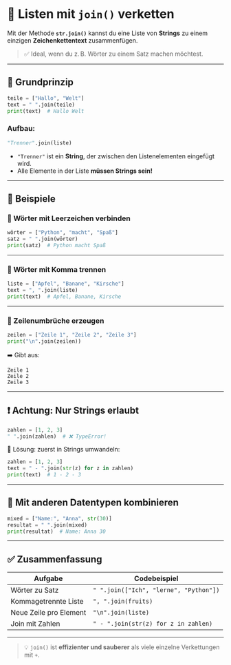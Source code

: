 # 🔗 Listen mit `join()` verketten

Mit der Methode **`str.join()`** kannst du eine Liste von **Strings** zu einem einzigen **Zeichenkettentext** zusammenfügen.

> ✅ Ideal, wenn du z. B. Wörter zu einem Satz machen möchtest.

---

## 🧩 Grundprinzip

```python
teile = ["Hallo", "Welt"]
text = " ".join(teile)
print(text)  # Hallo Welt
```

### Aufbau:

```python
"Trenner".join(liste)
```

- `"Trenner"` ist ein **String**, der zwischen den Listenelementen eingefügt wird.
- Alle Elemente in der Liste **müssen Strings sein!**

---

## 🧪 Beispiele

### 🔹 Wörter mit Leerzeichen verbinden

```python
wörter = ["Python", "macht", "Spaß"]
satz = " ".join(wörter)
print(satz)  # Python macht Spaß
```

---

### 🔹 Wörter mit Komma trennen

```python
liste = ["Apfel", "Banane", "Kirsche"]
text = ", ".join(liste)
print(text)  # Apfel, Banane, Kirsche
```

---

### 🔹 Zeilenumbrüche erzeugen

```python
zeilen = ["Zeile 1", "Zeile 2", "Zeile 3"]
print("\n".join(zeilen))
```

➡️ Gibt aus:

```
Zeile 1  
Zeile 2  
Zeile 3
```

---

## ❗ Achtung: Nur Strings erlaubt

```python
zahlen = [1, 2, 3]
" ".join(zahlen)  # ❌ TypeError!
```

🔧 Lösung: zuerst in Strings umwandeln:

```python
zahlen = [1, 2, 3]
text = " - ".join(str(z) for z in zahlen)
print(text)  # 1 - 2 - 3
```

---

## 🔄 Mit anderen Datentypen kombinieren

```python
mixed = ["Name:", "Anna", str(30)]
resultat = " ".join(mixed)
print(resultat)  # Name: Anna 30
```

---

## ✅ Zusammenfassung

| Aufgabe                          | Codebeispiel                             |
|----------------------------------|------------------------------------------|
| Wörter zu Satz                   | `" ".join(["Ich", "lerne", "Python"])`   |
| Kommagetrennte Liste             | `", ".join(fruits)`                      |
| Neue Zeile pro Element           | `"\n".join(liste)`                       |
| Join mit Zahlen                  | `" - ".join(str(z) for z in zahlen)`     |

---

> 💡 `join()` ist **effizienter und sauberer** als viele einzelne Verkettungen mit `+`.